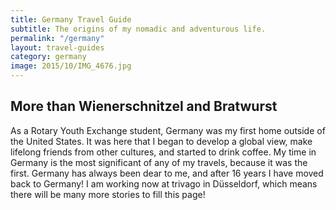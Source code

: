 ```yaml
---
title: Germany Travel Guide
subtitle: The origins of my nomadic and adventurous life.
permalink: "/germany"
layout: travel-guides
category: germany
image: 2015/10/IMG_4676.jpg
---
```


## More than Wienerschnitzel and Bratwurst
As a Rotary Youth Exchange student, Germany was my first home outside of the United States. It was here that I began to develop a global view, make lifelong friends from other cultures, and started to drink coffee. My time in Germany is the most significant of any of my travels, because it was the first. Germany has always been dear to me, and after 16 years I have moved back to Germany! I am working now at trivago in Düsseldorf, which means there will be many more stories to fill this page!

